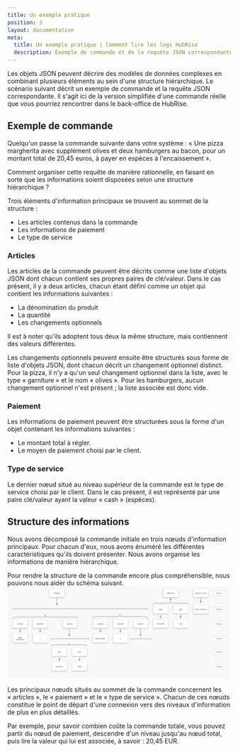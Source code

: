 ```yaml
---
title: Un exemple pratique
position: 3
layout: documentation
meta:
  title: Un exemple pratique | Comment lire les logs HubRise
  description: Exemple de commande et de la requête JSON correspondante.
---
```


Les objets JSON peuvent décrire des modèles de données complexes en combinant plusieurs éléments au sein d'une structure hiérarchique. Le scénario suivant décrit un exemple de commande et la requête JSON correspondante. Il s'agit ici de la version simplifiée d'une commande réelle que vous pourriez rencontrer dans le back-office de HubRise.

## Exemple de commande

Quelqu'un passe la commande suivante dans votre système : « Une pizza margherita avec supplément olives et deux hamburgers au bacon, pour un montant total de 20,45 euros, à payer en espèces à l'encaissement ».

Comment organiser cette requête de manière rationnelle, en faisant en sorte que les informations soient disposées selon une structure hiérarchique ?

Trois éléments d'information principaux se trouvent au sommet de la structure :

- Les articles contenus dans la commande
- Les informations de paiement
- Le type de service

### Articles

Les articles de la commande peuvent être décrits comme une liste d'objets JSON dont chacun contient ses propres paires de clé/valeur. Dans le cas présent, il y a deux articles, chacun étant défini comme un objet qui contient les informations suivantes :

- La dénomination du produit
- La quantité
- Les changements optionnels

Il est à noter qu'ils adoptent tous deux la même structure, mais contiennent des valeurs différentes.

Les changements optionnels peuvent ensuite être structurés sous forme de liste d'objets JSON, dont chacun décrit un changement optionnel distinct. Pour la pizza, il n'y a qu'un seul changement optionnel dans la liste, avec le type « garniture » et le nom « olives ». Pour les hamburgers, aucun changement optionnel n'est présent ; la liste associée est donc vide.

### Paiement

Les informations de paiement peuvent être structurées sous la forme d'un objet contenant les informations suivantes :

- Le montant total à régler.
- Le moyen de paiement choisi par le client.

### Type de service

Le dernier nœud situé au niveau supérieur de la commande est le type de service choisi par le client. Dans le cas présent, il est représenté par une paire clé/valeur ayant la valeur « cash » (espèces).

## Structure des informations

Nous avons décomposé la commande initiale en trois nœuds d'information principaux. Pour chacun d'eux, nous avons énuméré les différentes caractéristiques qu'ils doivent présenter. Nous avons organisé les informations de manière hiérarchique.

Pour rendre la structure de la commande encore plus compréhensible, nous pouvons nous aider du schéma suivant. ![Structure des informations JSON](../images/003-fr-2x-sample-order.png)

Les principaux nœuds situés au sommet de la commande concernent les « articles », le « paiement » et le « type de service ». Chacun de ces nœuds constitue le point de départ d'une connexion vers des niveaux d'information de plus en plus détaillés.

Par exemple, pour savoir combien coûte la commande totale, vous pouvez partir du nœud de paiement, descendre d'un niveau jusqu'au nœud total, puis lire la valeur qui lui est associée, à savoir : 20,45 EUR.
